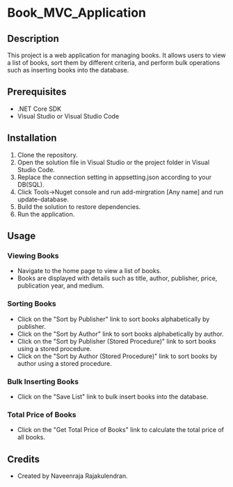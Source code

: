 # Book_MVC_Application

## Description

This project is a web application for managing books. It allows users to view a list of books, sort them by different criteria, and perform bulk operations such as inserting books into the database.

## Prerequisites

- .NET Core SDK
- Visual Studio or Visual Studio Code

## Installation

1. Clone the repository.
2. Open the solution file in Visual Studio or the project folder in Visual Studio Code.
3. Replace the connection setting in appsetting.json according to your DB(SQL).
4. Click Tools->Nuget console and run add-mirgration [Any name] and run update-database.
5. Build the solution to restore dependencies.
6. Run the application.

## Usage

### Viewing Books

- Navigate to the home page to view a list of books.
- Books are displayed with details such as title, author, publisher, price, publication year, and medium.

### Sorting Books

- Click on the "Sort by Publisher" link to sort books alphabetically by publisher.
- Click on the "Sort by Author" link to sort books alphabetically by author.
- Click on the "Sort by Publisher (Stored Procedure)" link to sort books using a stored procedure.
- Click on the "Sort by Author (Stored Procedure)" link to sort books by author using a stored procedure.

### Bulk Inserting Books

- Click on the "Save List" link to bulk insert books into the database.

### Total Price of Books

- Click on the "Get Total Price of Books" link to calculate the total price of all books.

## Credits

- Created by Naveenraja Rajakulendran.
